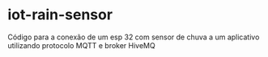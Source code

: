 # iot-rain-sensor
Código para a conexão de um esp 32 com sensor de chuva a um aplicativo utilizando protocolo MQTT e broker HiveMQ
